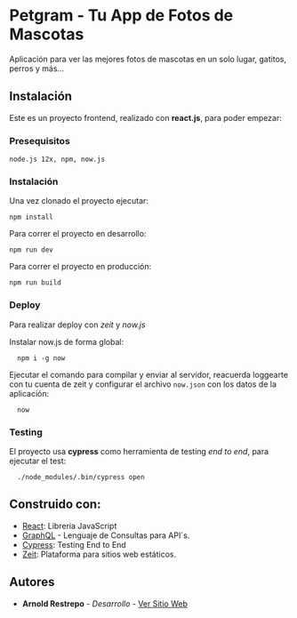 # Petgram - Tu App de Fotos de Mascotas

Aplicación para ver las mejores fotos de mascotas en un solo lugar, gatitos, perros y más...

## Instalación

Este es un proyecto frontend, realizado con **react.js**, para poder empezar:

### Presequisitos

`node.js 12x, npm, now.js`

### Instalación

Una vez clonado el proyecto ejecutar:

```
npm install
```

Para correr el proyecto en desarrollo:

```
npm run dev
```

Para correr el proyecto en producción:

```
npm run build
```

### Deploy

Para realizar deploy con _zeit_ y _now.js_

Instalar now.js de forma global:

```
  npm i -g now
```

Ejecutar el comando para compilar y enviar al servidor, reacuerda loggearte con tu cuenta de zeit y configurar el archivo `now.json` con los datos de la aplicación:

```
  now
```

### Testing

El proyecto usa **cypress** como herramienta de testing _end to end_, para ejecutar el test:

```
  ./node_modules/.bin/cypress open
```

## Construido con:

- [React](https://es.reactjs.org/): Libreria JavaScript
- [GraphQL](https://graphql.org/learn/) - Lenguaje de Consultas para API´s.
- [Cypress](https://www.cypress.io/): Testing End to End
- [Zeit](https://zeit.co/docs): Plataforma para sitios web estáticos.

## Autores

- **Arnold Restrepo** - _Desarrollo_ - [Ver Sitio Web](https://arnoldrestrepo.com)
